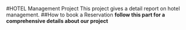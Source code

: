 #HOTEL Management Project
This project gives a detail report on hotel management.
##How to book a Reservation
__follow this part for a comprehensive details about our project__
